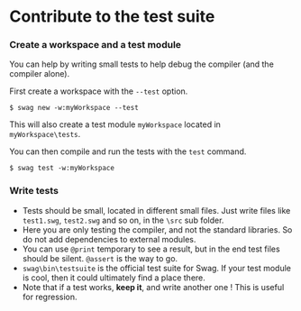 # Contribute to the test suite

### Create a workspace and a test module

You can help by writing small tests to help debug the compiler (and the compiler alone).

First create a workspace with the `--test` option.

```
$ swag new -w:myWorkspace --test
```

This will also create a test module `myWorkspace` located in `myWorkspace\tests`.

You can then compile and run the tests with the `test` command.

```
$ swag test -w:myWorkspace
```

### Write tests

* Tests should be small, located in different small files.
Just write files like `test1.swg`, `test2.swg` and so on, in the `\src` sub folder.
* Here you are only testing the compiler, and not the standard libraries. So do not add dependencies to external modules.
* You can use `@print` temporary to see a result, but in the end test files should be silent. `@assert` is the way to go.
* `swag\bin\testsuite` is the official test suite for Swag. If your test module is cool, then it could ultimately find a place there.
* Note that if a test works, **keep it**, and write another one ! This is useful for regression.